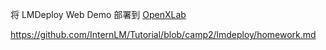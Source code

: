 将 LMDeploy Web Demo 部署到 [OpenXLab](https://github.com/InternLM/Tutorial/blob/camp2/tools/openxlab-deploy) 

https://github.com/InternLM/Tutorial/blob/camp2/lmdeploy/homework.md

